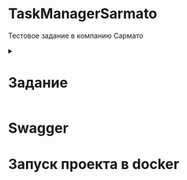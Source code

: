 # TaskManagerSarmato
Тестовое задание в компанию Сармато

<details>

<summary>

# Задание

</summary>

    Разработайте RESTful API для управления задачами (таск-менеджер). Используйте фреймворк Symfony 6 и базу данных MySQL.

    Описание задачи:
    - В системе есть пользователи, каждый из которых может создавать, просматривать, обновлять и удалять свои задачи.
    - Задача состоит из следующих полей: заголовок, описание, дата создания, дата выполнения, статус (выполнена или нет).
    - Система должна поддерживать следующие действия:
        - Просмотр списка всех задач пользователя.
        - Создание новой задачи.
        - Просмотр информации о задаче.
        - Редактирование задачи (изменение полей заголовка, описания и даты выполнения).
        - Удаление задачи.
        - Пометка задачи как выполненной.

    Требования:
        - Фреймворк Symfony 6 должен быть использован для создания API.
        - Для работы с базой данных используйте Doctrine ORM.
        - Добавьте авторизацию пользователя с помощью токенов авторизации (JWT или другой).
        - Обработка ошибок и валидация данных должна быть реализована.
        - Документация к API должна быть доступна.

    Результаты:
        - Исходный код разработанного API.
        - Документация к API (на английском языке) в формате Markdown, содержащая описание доступных маршрутов и параметров запросов.

    Дополнительные задачи (будут плюсом):
        - Реализовать пагинацию и сортировку при запросе списка задач.
        - Реализовать возможность добавления комментариев к задачам.
        - Написать unit-тесты для созданных контроллеров и сервисов.
</details>

# Swagger

# Запуск проекта в docker
